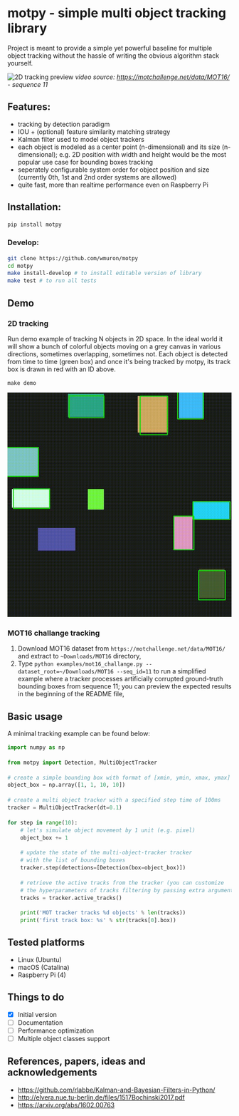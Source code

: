 # motpy - simple multi object tracking library

Project is meant to provide a simple yet powerful baseline for multiple object tracking without the hassle of writing the obvious algorithm stack yourself.

![2D tracking preview](assets/mot16_challange.gif)
*video source: https://motchallenge.net/data/MOT16/ - sequence 11*

## Features:

- tracking by detection paradigm
- IOU + (optional) feature similarity matching strategy
- Kalman filter used to model object trackers
- each object is modeled as a center point (n-dimensional) and its size (n-dimensional); e.g. 2D position with width and height would be the most popular use case for bounding boxes tracking
- seperately configurable system order for object position and size (currently 0th, 1st and 2nd order systems are allowed)
- quite fast, more than realtime performance even on Raspberry Pi

## Installation:

```bash
pip install motpy
```

### Develop:
```bash
git clone https://github.com/wmuron/motpy
cd motpy 
make install-develop # to install editable version of library
make test # to run all tests
```

## Demo

### 2D tracking

Run demo example of tracking N objects in 2D space. In the ideal world it will show a bunch of colorful objects moving on a grey canvas in various directions, sometimes overlapping, sometimes not. Each object is detected from time to time (green box) and once it's being tracked by motpy, its track box is drawn in red with an ID above.

```
make demo
```

![2D tracking preview](assets/2d_multi_object_tracking.gif)

### MOT16 challange tracking

1. Download MOT16 dataset from `https://motchallenge.net/data/MOT16/` and extract to `~Downloads/MOT16` directory,
2. Type `python examples/mot16_challange.py --dataset_root=~/Downloads/MOT16 --seq_id=11` to run a simplified example where a tracker processes artificially corrupted ground-truth bounding boxes from sequence 11; you can preview the expected results in the beginning of the README file,

## Basic usage

A minimal tracking example can be found below:

```python
import numpy as np

from motpy import Detection, MultiObjectTracker

# create a simple bounding box with format of [xmin, ymin, xmax, ymax]
object_box = np.array([1, 1, 10, 10])

# create a multi object tracker with a specified step time of 100ms
tracker = MultiObjectTracker(dt=0.1)

for step in range(10):
    # let's simulate object movement by 1 unit (e.g. pixel)
    object_box += 1

    # update the state of the multi-object-tracker tracker
    # with the list of bounding boxes
    tracker.step(detections=[Detection(box=object_box)])

    # retrieve the active tracks from the tracker (you can customize
    # the hyperparameters of tracks filtering by passing extra arguments)
    tracks = tracker.active_tracks()

    print('MOT tracker tracks %d objects' % len(tracks))
    print('first track box: %s' % str(tracks[0].box))

```

## Tested platforms
- Linux (Ubuntu)
- macOS (Catalina)
- Raspberry Pi (4)

## Things to do

- [x] Initial version
- [ ] Documentation
- [ ] Performance optimization
- [ ] Multiple object classes support

## References, papers, ideas and acknowledgements
- https://github.com/rlabbe/Kalman-and-Bayesian-Filters-in-Python/
- http://elvera.nue.tu-berlin.de/files/1517Bochinski2017.pdf
- https://arxiv.org/abs/1602.00763